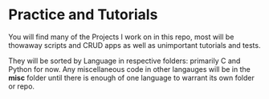 # Practice and Tutorials

You will find many of the Projects I work on in this repo, most will be thowaway scripts and CRUD apps as well as unimportant tutorials and tests. 

They will be sorted by Language in respective folders: primarily C and Python for now. Any miscellaneous code in other langauges will be in the **misc** folder until there is enough of one language to warrant its own folder or repo.
